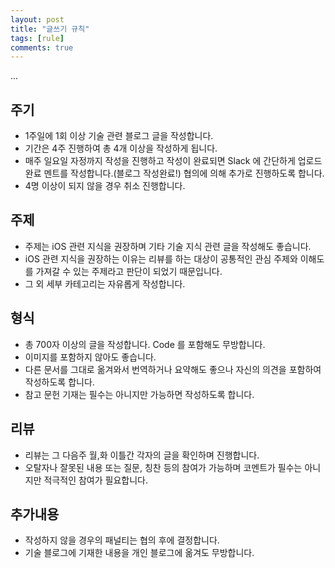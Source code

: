 ```yaml
---
layout: post
title: "글쓰기 규칙"
tags: [rule]
comments: true
---
```


...
          
## 주기
- 1주일에 1회 이상 기술 관련 블로그 글을 작성합니다.
- 기간은 4주 진행하여 총 4개 이상을 작성하게 됩니다.
- 매주 일요일 자정까지 작성을 진행하고 작성이 완료되면 Slack 에 간단하게 업로드 완료 멘트를 작성합니다.(블로그 작성완료!)
협의에 의해 추가로 진행하도록 합니다.
- 4명 이상이 되지 않을 경우 취소 진행합니다.
## 주제
- 주제는 iOS 관련 지식을 권장하며 기타 기술 지식 관련 글을 작성해도 좋습니다.
- iOS 관련 지식을 권장하는 이유는 리뷰를 하는 대상이 공통적인 관심 주제와 이해도를 가져갈 수 있는 주제라고 판단이 되었기 때문입니다.
- 그 외 세부 카테고리는 자유롭게 작성합니다.
## 형식
- 총 700자 이상의 글을 작성합니다. Code 를 포함해도 무방합니다.
- 이미지를 포함하지 않아도 좋습니다.
- 다른 문서를 그대로 옮겨와서 번역하거나 요약해도 좋으나 자신의 의견을 포함하여 작성하도록 합니다.
- 참고 문헌 기재는 필수는 아니지만 가능하면 작성하도록 합니다.
## 리뷰
- 리뷰는 그 다음주 월,화 이틀간 각자의 글을 확인하며 진행합니다.
- 오탈자나 잘못된 내용 또는 질문, 칭찬 등의 참여가 가능하며 코멘트가 필수는 아니지만 적극적인 참여가 필요합니다.
## 추가내용
- 작성하지 않을 경우의 패널티는 협의 후에 결정합니다.
- 기술 블로그에 기재한 내용을 개인 블로그에 옮겨도 무방합니다.
